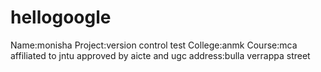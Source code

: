 # hellogoogle
Name:monisha
Project:version control test
College:anmk
Course:mca
affiliated to jntu approved by aicte and ugc
address:bulla verrappa street
